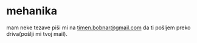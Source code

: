 # mehanika
mam neke tezave piši mi na timen.bobnar@gmail.com da ti pošljem preko driva(pošlji mi tvoj mail).
